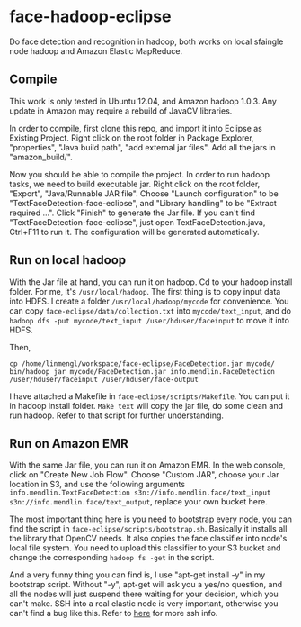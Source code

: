 face-hadoop-eclipse
===================

Do face detection and recognition in hadoop, both works on local sfaingle node hadoop and Amazon Elastic MapReduce.

## Compile
This work is only tested in Ubuntu 12.04, and Amazon hadoop 1.0.3. Any update in Amazon may require a rebuild of JavaCV libraries.

In order to compile, first clone this repo, and import it into Eclipse as Existing Project. Right click on the root folder in Package Explorer, "properties", "Java build path", "add external jar files". Add all the jars in "amazon_build/". 

Now you should be able to compile the project. In order to run hadoop tasks, we need to build executable jar. Right click on the root folder, "Export", "Java/Runnable JAR file". Choose "Launch configuration" to be "TextFaceDetection-face-eclipse", and "Library handling" to be "Extract required ...". Click "Finish" to generate the Jar file. If you can't find "TextFaceDetection-face-eclipse", just open TextFaceDetection.java, Ctrl+F11 to run it. The configuration will be generated automatically.

## Run on local hadoop
With the Jar file at hand, you can run it on hadoop. Cd to your hadoop install folder. For me, it's `/usr/local/hadoop`. The first thing is to copy input data into HDFS. I create a folder `/usr/local/hadoop/mycode` for convenience. You can copy `face-eclipse/data/collection.txt` into `mycode/text_input`, and do `hadoop dfs -put mycode/text_input /user/hduser/faceinput` to move it into HDFS. 

Then,

	cp /home/linmengl/workspace/face-eclipse/FaceDetection.jar mycode/
	bin/hadoop jar mycode/FaceDetection.jar info.mendlin.FaceDetection /user/hduser/faceinput /user/hduser/face-output

I have attached a Makefile in `face-eclipse/scripts/Makefile`. You can put it in hadoop install folder. `Make text` will copy the jar file, do some clean and run hadoop. Refer to that script for further understanding.

## Run on Amazon EMR
With the same Jar file, you can run it on Amazon EMR. In the web console, click on "Create New Job Flow". Choose "Custom JAR", choose your Jar location in S3, and use the following arguments `info.mendlin.TextFaceDetection s3n://info.mendlin.face/text_input s3n://info.mendlin.face/text_output`, replace your own bucket here.

The most important thing here is you need to bootstrap every node, you can find the script in `face-eclipse/scripts/bootstrap.sh`. Basically it installs all the library that OpenCV needs. It also copies the face classifier into node's local file system. You need to upload this classifier to your S3 bucket and change the corresponding `hadoop fs -get` in the script. 

And a very funny thing you can find is, I use "apt-get install -y" in my bootstrap script. Without "-y", apt-get will ask you a yes/no question, and all the nodes will just suspend there waiting for your decision, which you can't make. SSH into a real elastic node is very important, otherwise you can't find a bug like this. Refer to [here](http://docs.aws.amazon.com/ElasticMapReduce/latest/DeveloperGuide/emr-build-binaries.html) for more ssh info.
